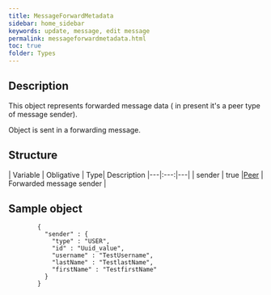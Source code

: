 ```yaml
---
title: MessageForwardMetadata
sidebar: home_sidebar
keywords: update, message, edit message
permalink: messageforwardmetadata.html
toc: true
folder: Types
---
```


## Description

<p> This object represents forwarded message data ( in present it's a peer type of message sender).
</p>
<p> Object is sent in a forwarding message.
</p>

## Structure

| Variable  | Obligative  | Type| Description
|---|:---:|---|
| sender  | true |[Peer](https://btsdigital.github.io/bot-api-contract/peer.html) | Forwarded message sender |

## Sample object

```
        {
          "sender" : {
            "type" : "USER",
            "id" : "Uuid_value",
            "username" : "TestUsername",
            "lastName" : "TestlastName",
            "firstName" : "TestfirstName"
          }
        }
```

